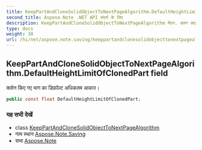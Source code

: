 ```yaml
---
title: KeepPartAndCloneSolidObjectToNextPageAlgorithm.DefaultHeightLimitOfClonedPart
second_title: Aspose.Note .NET API संदर्भ के लिए
description: KeepPartAndCloneSolidObjectToNextPageAlgorithm मैदन. क्लन कए गए भग क डफ़ल्ट अधकतम आकर
type: docs
weight: 30
url: /hi/net/aspose.note.saving/keeppartandclonesolidobjecttonextpagealgorithm/defaultheightlimitofclonedpart/
---
```

## KeepPartAndCloneSolidObjectToNextPageAlgorithm.DefaultHeightLimitOfClonedPart field

क्लोन किए गए भाग का डिफ़ॉल्ट अधिकतम आकार।

```csharp
public const float DefaultHeightLimitOfClonedPart;
```

### यह सभी देखें

* class [KeepPartAndCloneSolidObjectToNextPageAlgorithm](../)
* नाम स्थान [Aspose.Note.Saving](../../keeppartandclonesolidobjecttonextpagealgorithm/)
* सभा [Aspose.Note](../../../)


